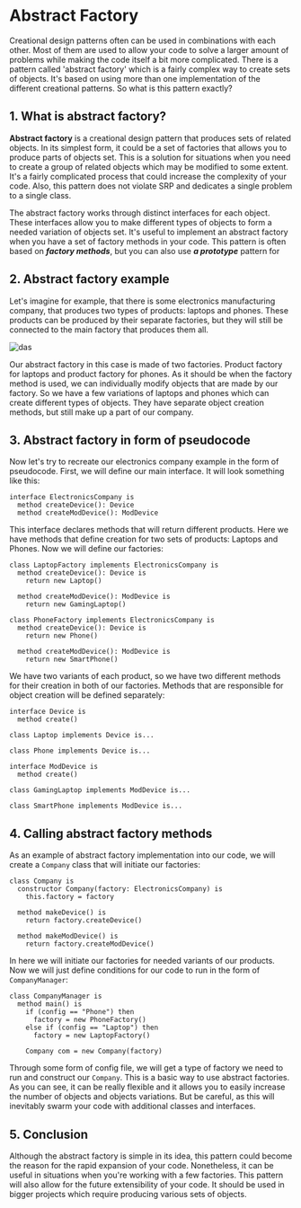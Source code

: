 # Abstract Factory

Creational design patterns often can be used in combinations with each other. Most of them are used to allow your code to solve a larger amount of problems while making the code itself a bit more complicated. There is a pattern called 'abstract factory' which is a fairly complex way to create sets of objects. It's based on using more than one implementation of the different creational patterns. So what is this pattern exactly?

## 1. What is abstract factory?

**Abstract factory** is a creational design pattern that produces sets of related objects. In its simplest form, it could be a set of factories that allows you to produce parts of objects set. This is a solution for situations when you need to create a group of related objects which may be modified to some extent. It's a fairly complicated process that could increase the complexity of your code. Also, this pattern does not violate SRP and dedicates a single problem to a single class.

The abstract factory works through distinct interfaces for each object. These interfaces allow you to make different types of objects to form a needed variation of objects set. It's useful to implement an abstract factory when you have a set of factory methods in your code. This pattern is often based on ***factory methods***, but you can also use ***a prototype*** pattern for 

## 2. Abstract factory example

Let's imagine for example, that there is some electronics manufacturing company, that produces two types of products: laptops and phones. These products can be produced by their separate factories, but they will still be connected to the main factory that produces them all.

![das](https://ucarecdn.com/f9d027f3-8e65-4277-a823-370770c1775d/)

Our abstract factory in this case is made of two factories. Product factory for laptops and product factory for phones. As it should be when the factory method is used, we can individually modify objects that are made by our factory. So we have a few variations of laptops and phones which can create different types of objects. They have separate object creation methods, but still make up a part of our company.

## 3. Abstract factory in form of pseudocode

Now let's try to recreate our electronics company example in the form of pseudocode. First, we will define our main interface. It will look something like this:
```
interface ElectronicsCompany is
  method createDevice(): Device
  method createModDevice(): ModDevice
```

This interface declares methods that will return different products. Here we have methods that define creation for two sets of products: Laptops and Phones. Now we will define our factories:
```
class LaptopFactory implements ElectronicsCompany is
  method createDevice(): Device is
    return new Laptop()

  method createModDevice(): ModDevice is
    return new GamingLaptop()
    
class PhoneFactory implements ElectronicsCompany is
  method createDevice(): Device is
    return new Phone()

  method createModDevice(): ModDevice is
    return new SmartPhone()
```

We have two variants of each product, so we have two different methods for their creation in both of our factories. Methods that are responsible for object creation will be defined separately:
```
interface Device is
  method create()

class Laptop implements Device is...

class Phone implements Device is...

interface ModDevice is
  method create()

class GamingLaptop implements ModDevice is...

class SmartPhone implements ModDevice is...
```

## 4. Calling abstract factory methods

As an example of abstract factory implementation into our code, we will create a `Company` class that will initiate our factories:
```
class Company is
  constructor Company(factory: ElectronicsCompany) is
    this.factory = factory

  method makeDevice() is
    return factory.createDevice()

  method makeModDevice() is
    return factory.createModDevice()
```

In here we will initiate our factories for needed variants of our products. Now we will just define conditions for our code to run in the form of `CompanyManager`:
```
class CompanyManager is
  method main() is
    if (config == "Phone") then
      factory = new PhoneFactory()
    else if (config == "Laptop") then
      factory = new LaptopFactory()

    Company com = new Company(factory)
```

Through some form of config file, we will get a type of factory we need to run and construct our `Company`. This is a basic way to use abstract factories. As you can see, it can be really flexible and it allows you to easily increase the number of objects and objects variations. But be careful, as this will inevitably swarm your code with additional classes and interfaces.

## 5. Conclusion

Although the abstract factory is simple in its idea, this pattern could become the reason for the rapid expansion of your code. Nonetheless, it can be useful in situations when you're working with a few factories. This pattern will also allow for the future extensibility of your code. It should be used in bigger projects which require producing various sets of objects.
